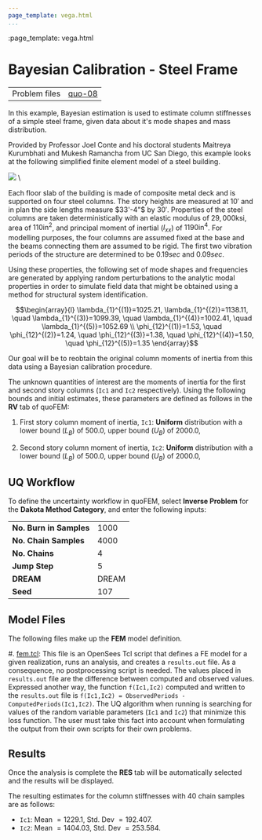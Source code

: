 ```yaml
---
page_template: vega.html
...
```

:page_template: vega.html



# Bayesian Calibration - Steel Frame

|  |  |
|----------|------|
| Problem files | [quo-08](https://github.com/claudioperez/SimCenterDocumentation/tree/examples/docs/common/user_manual/examples/desktop/quoFEM/src/quo-08) |

In this example, Bayesian estimation is used to estimate column stiffnesses of a simple steel frame, given data about it's mode shapes and mass distribution.

Provided by Professor Joel Conte and his doctoral students Maitreya Kurumbhati and Mukesh Ramancha from UC San Diego, this example looks at the following simplified finite element model of a steel building.

![](frame/frameFE.png) \

Each floor slab of the building is made of composite metal deck and is supported on four steel columns. The story heights are measured at $10'$ and in plan the side lengths measure $33'-4"$ by $30'$. Properties of the steel columns are taken deterministically  with an elastic modulus of $29,000 \mathrm{ksi}$, area of $110 \mathrm{in}^2$, and principal moment of inertial ($I_{xx}$) of $1190 \mathrm{in}^4$. For modelling purposes, the four columns are assumed fixed at the base and the beams connecting them are assumed to be rigid. The first two vibration periods of the structure are determined to be $0.19 sec$ and $0.09 sec$.

Using these properties, the following set of mode shapes and frequencies are generated by applying random perturbations to the analytic modal properties in order to simulate field data that might be obtained using a method for structural system identification. 

$$\begin{array}{l}
\lambda_{1}^{(1)}=1025.21, \lambda_{1}^{(2)}=1138.11, \quad \lambda_{1}^{(3)}=1099.39, \quad \lambda_{1}^{(4)}=1002.41, \quad \lambda_{1}^{(5)}=1052.69 \\
\phi_{12}^{(1)}=1.53, \quad \phi_{12}^{(2)}=1.24, \quad \phi_{12}^{(3)}=1.38, \quad \phi_{12}^{(4)}=1.50, \quad \phi_{12}^{(5)}=1.35
\end{array}$$

Our goal will be to reobtain the original column moments of inertia from this data using a Bayesian calibration procedure.


The unknown quantities of interest are the moments of inertia for the first and second story columns (`Ic1` and `Ic2` respectively). Using the following bounds and initial estimates, these parameters are defined as follows in the **RV** tab of quoFEM:


1. First story column moment of inertia, `Ic1`: **Uniform** distribution with a  lower bound $(L_B)$ of $500.0$,  upper bound $(U_B)$ of $2000.0$, 

1. Second story column moment of inertia, `Ic2`: **Uniform** distribution with a  lower bound $(L_B)$ of $500.0$,  upper bound $(U_B)$ of $2000.0$, 




## UQ Workflow


To define the uncertainty workflow in quoFEM, select **Inverse Problem** for the **Dakota Method Category**, and enter the following inputs:



|   |   |
|---|---|
| **No. Burn in Samples** | 1000 |
| **No. Chain Samples** | 4000 |
| **No. Chains** | 4 |
| **Jump Step** | 5 |
| **DREAM** | DREAM |
| **Seed** | 107 |



## Model Files


The following files make up the **FEM** model definition.


#. [fem.tcl](https://raw.githubusercontent.com/claudioperez/SimCenterExamples/master/static/frame/fem.tcl): This file is an OpenSees Tcl script that defines a FE model for a given realization, runs an analysis, and creates a `results.out` file. As a consequence, no postprocessing script is needed. The values placed in `results.out` file are the difference between computed and observed values. Expressed another way, the function `f(Ic1,Ic2)` computed and written to the `results.out` file is `f(Ic1,Ic2) = ObservedPeriods - ComputedPeriods(Ic1,Ic2)`. The UQ algorithm when running is searching for values of the random variable parameters (`Ic1` and `Ic2`) that minimize this loss function. The user must take this fact into account when formulating the output from their own scripts for their own problems.



<!-- <div class="admonition warning">Do not place the files in your root, downloads, or desktop folder as when the application runs it will copy the contents on the directories and subdirectories containing these files multiple times. If you are like us, your root, Downloads or Documents folders contains and awful lot of files and when the backend workflow runs you will slowly find you will run out of disk space!</div> -->

## Results

Once the analysis is complete the **RES** tab will be automatically selected and the results will be displayed. 

The resulting estimates for the column stiffnesses with 40 chain samples are as follows:

- `Ic1`: Mean $=1229.1$, Std. Dev $=192.407$.
- `Ic2`: Mean $=1404.03$, Std. Dev $=253.584$.


<div id="vis"></div>
<script>
    // Assign the specification to a local variable vlSpec.
    var vlSpec = {
    $schema: 'https://vega.github.io/schema/vega-lite/v4.json',
    data: {
        values: [
        {a: 'C', b: 2},
        {a: 'C', b: 7},
        {a: 'C', b: 4},
        {a: 'D', b: 1},
        {a: 'D', b: 2},
        {a: 'D', b: 6},
        {a: 'E', b: 8},
        {a: 'E', b: 4},
        {a: 'E', b: 7}
        ]
    },
    mark: 'bar',
    encoding: {
        y: {field: 'a', type: 'nominal'},
        x: {
        aggregate: 'average',
        field: 'b',
        type: 'quantitative',
        axis: {
            title: 'Average of b'
        }
        }
    }
    };

    // Embed the visualization in the container with id `vis`
    vegaEmbed('#vis', vlSpec);
</script>
